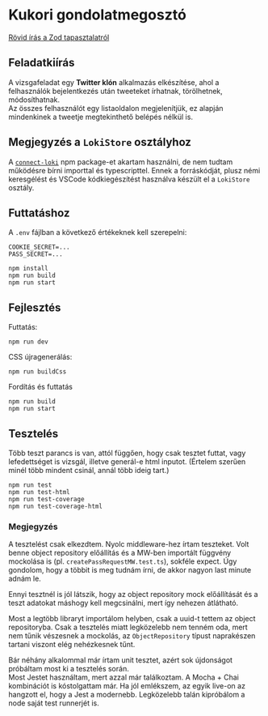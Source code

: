 # Kukori gondolatmegosztó

[Rövid írás a Zod tapasztalatról](README_zod.md)

## Feladatkiírás

A vizsgafeladat egy **Twitter klón** alkalmazás elkészítése, ahol a felhasználók bejelentkezés után tweeteket írhatnak, törölhetnek, módosíthatnak.  
Az összes felhasználót egy listaoldalon megjelenítjük, ez alapján mindenkinek a tweetje megtekinthető belépés nélkül is.

## Megjegyzés a `LokiStore` osztályhoz

A [`connect-loki`](https://www.npmjs.com/package/connect-loki?activeTab=readme) npm package-et akartam használni, de nem tudtam működésre bírni importtal és typescripttel. Ennek a forráskódját, plusz némi keresgélést és VSCode kódkiegészítést használva készült el a `LokiStore` osztály.

## Futtatáshoz

A `.env` fájlban a következő értékeknek kell szerepelni:

```
COOKIE_SECRET=...
PASS_SECRET=...
```

```
npm install
npm run build
npm run start
```

## Fejlesztés

Futtatás:

```
npm run dev
```

CSS újragenerálás:

```
npm run buildCss
```

Fordítás és futtatás

```
npm run build
npm run start
```

## Tesztelés

Több teszt parancs is van, attól függően, hogy csak tesztet futtat, vagy lefedettséget is vizsgál, illetve generál-e html inputot. (Értelem szerűen minél több mindent csinál, annál több ideig tart.)

```
npm run test
npm run test-html
npm run test-coverage
npm run test-coverage-html
```

### Megjegyzés

A tesztelést csak elkezdtem. Nyolc middleware-hez írtam teszteket. Volt benne object repository előállítás és a MW-ben importált függvény mockolása is (pl. `createPassRequestMW.test.ts`), sokféle expect. Úgy gondolom, hogy a többit is meg tudnám írni, de akkor nagyon last minute adnám le.

Ennyi tesztnél is jól látszik, hogy az object repository mock előállítását és a teszt adatokat máshogy kell megcsinálni, mert így nehezen átlátható.

Most a legtöbb libraryt importálom helyben, csak a uuid-t tettem  az object repositoryba. Csak a tesztelés miatt legközelebb nem tenném oda, mert nem tűnik vészesnek a mockolás, az `ObjectRepository` típust naprakészen tartani viszont elég nehézkesnek tűnt.

Bár néhány alkalommal már írtam unit tesztet, azért sok újdonságot próbáltam most ki a tesztelés során.  
Most Jestet használtam, mert azzal már találkoztam. A Mocha + Chai kombinációt is kóstolgattam már. Ha jól emlékszem, az egyik live-on az hangzott el, hogy a Jest a modernebb. Legközelebb talán kipróbálom a node saját test runnerjét is.